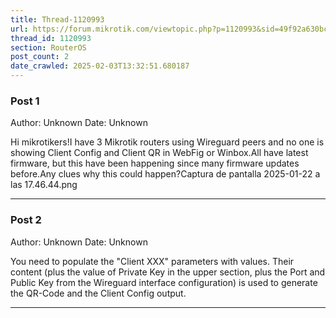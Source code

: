 ```yaml
---
title: Thread-1120993
url: https://forum.mikrotik.com/viewtopic.php?p=1120993&sid=49f92a630bc7970d8ca50523be880e8f#p1120993
thread_id: 1120993
section: RouterOS
post_count: 2
date_crawled: 2025-02-03T13:32:51.680187
---
```


### Post 1
Author: Unknown
Date: Unknown

Hi mikrotikers!I have 3 Mikrotik routers using Wireguard peers and no one is showing Client Config and Client QR in WebFig or Winbox.All have latest firmware, but this have been happening since many firmware updates before.Any clues why this could happen?Captura de pantalla 2025-01-22 a las 17.46.44.png

---
### Post 2
Author: Unknown
Date: Unknown

You need to populate the "Client XXX" parameters with values. Their content (plus the value of Private Key in the upper section, plus the Port and Public Key from the Wireguard interface configuration) is used to generate the QR-Code and the Client Config output.

---
